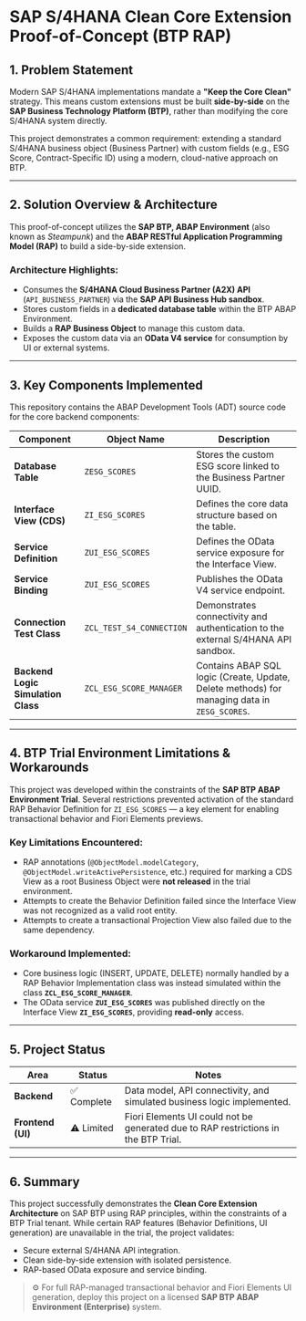 # SAP S/4HANA Clean Core Extension Proof-of-Concept (BTP RAP)

## 1. Problem Statement

Modern SAP S/4HANA implementations mandate a **"Keep the Core Clean"** strategy. This means custom extensions must be built **side-by-side** on the **SAP Business Technology Platform (BTP)**, rather than modifying the core S/4HANA system directly.

This project demonstrates a common requirement: extending a standard S/4HANA business object (Business Partner) with custom fields (e.g., ESG Score, Contract-Specific ID) using a modern, cloud-native approach on BTP.

---

## 2. Solution Overview & Architecture

This proof-of-concept utilizes the **SAP BTP, ABAP Environment** (also known as *Steampunk*) and the **ABAP RESTful Application Programming Model (RAP)** to build a side-by-side extension.

### Architecture Highlights:
- Consumes the **S/4HANA Cloud Business Partner (A2X) API** (`API_BUSINESS_PARTNER`) via the **SAP API Business Hub sandbox**.
- Stores custom fields in a **dedicated database table** within the BTP ABAP Environment.
- Builds a **RAP Business Object** to manage this custom data.
- Exposes the custom data via an **OData V4 service** for consumption by UI or external systems.

---

## 3. Key Components Implemented

This repository contains the ABAP Development Tools (ADT) source code for the core backend components:

| Component | Object Name | Description |
|------------|--------------|-------------|
| **Database Table** | `ZESG_SCORES` | Stores the custom ESG score linked to the Business Partner UUID. |
| **Interface View (CDS)** | `ZI_ESG_SCORES` | Defines the core data structure based on the table. |
| **Service Definition** | `ZUI_ESG_SCORES` | Defines the OData service exposure for the Interface View. |
| **Service Binding** | `ZUI_ESG_SCORES` | Publishes the OData V4 service endpoint. |
| **Connection Test Class** | `ZCL_TEST_S4_CONNECTION` | Demonstrates connectivity and authentication to the external S/4HANA API sandbox. |
| **Backend Logic Simulation Class** | `ZCL_ESG_SCORE_MANAGER` | Contains ABAP SQL logic (Create, Update, Delete methods) for managing data in `ZESG_SCORES`. |

---

## 4. BTP Trial Environment Limitations & Workarounds

This project was developed within the constraints of the **SAP BTP ABAP Environment Trial**. Several restrictions prevented activation of the standard RAP Behavior Definition for `ZI_ESG_SCORES` — a key element for enabling transactional behavior and Fiori Elements previews.

### Key Limitations Encountered:
- RAP annotations (`@ObjectModel.modelCategory`, `@ObjectModel.writeActivePersistence`, etc.) required for marking a CDS View as a root Business Object were **not released** in the trial environment.
- Attempts to create the Behavior Definition failed since the Interface View was not recognized as a valid root entity.
- Attempts to create a transactional Projection View also failed due to the same dependency.

### Workaround Implemented:
- Core business logic (INSERT, UPDATE, DELETE) normally handled by a RAP Behavior Implementation class was instead simulated within the class **`ZCL_ESG_SCORE_MANAGER`**.
- The OData service **`ZUI_ESG_SCORES`** was published directly on the Interface View **`ZI_ESG_SCORES`**, providing **read-only** access.

---

## 5. Project Status

| Area | Status | Notes |
|------|---------|-------|
| **Backend** | ✅ Complete | Data model, API connectivity, and simulated business logic implemented. |
| **Frontend (UI)** | ⚠️ Limited | Fiori Elements UI could not be generated due to RAP restrictions in the BTP Trial. |

---

## 6. Summary

This project successfully demonstrates the **Clean Core Extension Architecture** on SAP BTP using RAP principles, within the constraints of a BTP Trial tenant. While certain RAP features (Behavior Definitions, UI generation) are unavailable in the trial, the project validates:

- Secure external S/4HANA API integration.  
- Clean side-by-side extension with isolated persistence.  
- RAP-based OData exposure and service binding.  

> ⚙️ For full RAP-managed transactional behavior and Fiori Elements UI generation, deploy this project on a licensed **SAP BTP ABAP Environment (Enterprise)** system.
